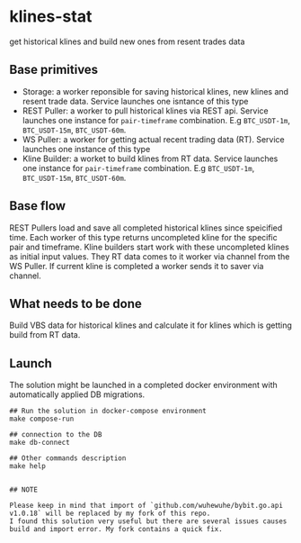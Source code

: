 # klines-stat
get historical klines and build new ones from resent trades data

## Base primitives

 - Storage: a worker reponsible for saving historical klines, new klines and resent trade data. Service launches one isntance of this type
 - REST Puller: a worker to pull historical klines via REST api. Service launches one instance for `pair-timeframe` combination. E.g `BTC_USDT-1m`, `BTC_USDT-15m`, `BTC_USDT-60m`.
 - WS Puller: a worker for getting actual recent trading data (RT). Service launches one instance of this type
 - Kline Builder: a worket to build klines from RT data. Service launches one instance for `pair-timeframe` combination. E.g `BTC_USDT-1m`, `BTC_USDT-15m`, `BTC_USDT-60m`.


## Base flow

REST Pullers load and save all completed historical klines since speicified time. Each worker of this type returns uncompleted kline for the specific pair and timeframe.
Kline builders start work with these uncompleted klines as initial input values. They RT data comes to it worker via channel from the WS Puller. If current kline is completed a worker sends it to saver via channel.


## What needs to be done

Build VBS data for historical klines and calculate it for klines which is getting build from RT data.


## Launch

The solution might be launched in a completed docker environment with automatically applied DB migrations.

```
## Run the solution in docker-compose environment
make compose-run

## connection to the DB
make db-connect

## Other commands description
make help


## NOTE

Please keep in mind that import of `github.com/wuhewuhe/bybit.go.api v1.0.18` will be replaced by my fork of this repo.
I found this solution very useful but there are several issues causes build and import error. My fork contains a quick fix.
